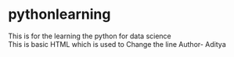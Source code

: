 # pythonlearning
This is  for  the learning the python for data science
<br> This is basic HTML which is used to Change the line
Author- Aditya
